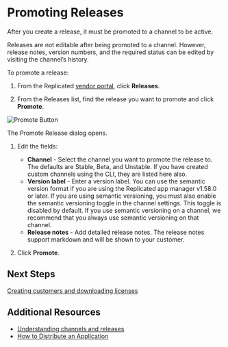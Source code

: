 # Promoting Releases

After you create a release, it must be promoted to a channel to be active.

Releases are not editable after being promoted to a channel. However, release notes, version numbers, and the required status can be edited by visiting the channel’s history.

To promote a release:

1. From the Replicated [vendor portal](https://vendor.replicated.com), click **Releases**.

1. From the Releases list, find the release you want to promote and click **Promote**.

  ![Promote Button](/images/promote-button.png)

  The Promote Release dialog opens.

1. Edit the fields:
    * **Channel** - Select the channel you want to promote the release to. The defaults are Stable, Beta, and Unstable. If you have created custom channels using the CLI, they are listed here also.
    * **Version label** - Enter a version label. You can use the semantic version format if you are using the Replicated app manager v1.58.0 or later. If you are using semantic versioning, you must also enable the semantic versioning toggle in the channel settings. This toggle is disabled by default. If you use semantic versioning on a channel, we recommend that you always use semantic versioning on that channel.
    * **Release notes** - Add detailed release notes. The release notes support markdown and will be shown to your customer.

1. Click **Promote**.


## Next Steps

[Creating customers and downloading licenses](releases-creating-customer)

## Additional Resources

* [Understanding channels and releases](releases-understanding)
* [How to Distribute an Application](distributing-workflow)
